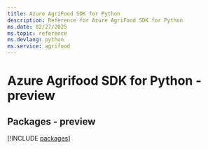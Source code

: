 ```yaml
---
title: Azure AgriFood SDK for Python
description: Reference for Azure AgriFood SDK for Python
ms.date: 02/27/2025
ms.topic: reference
ms.devlang: python
ms.service: agrifood
---
```

# Azure Agrifood SDK for Python - preview
## Packages - preview
[!INCLUDE [packages](agrifood-index.md)]